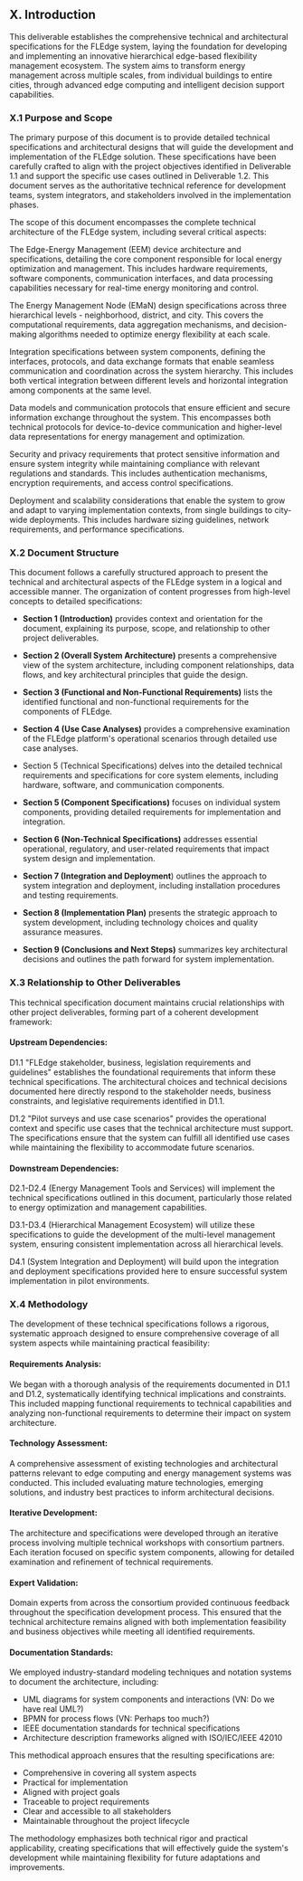 ## <!-- CHAPTER_NUMBER -->X. Introduction

This deliverable establishes the comprehensive technical and architectural specifications for the FLEdge system, laying the foundation for developing and implementing an innovative hierarchical edge-based flexibility management ecosystem. The system aims to transform energy management across multiple scales, from individual buildings to entire cities, through advanced edge computing and intelligent decision support capabilities.

###  <!-- CHAPTER_NUMBER -->X.1 Purpose and Scope

The primary purpose of this document is to provide detailed technical specifications and architectural designs that will guide the development and implementation of the FLEdge solution. These specifications have been carefully crafted to align with the project objectives identified in Deliverable 1.1 and support the specific use cases outlined in Deliverable 1.2. This document serves as the authoritative technical reference for development teams, system integrators, and stakeholders involved in the implementation phases.

The scope of this document encompasses the complete technical architecture of the FLEdge system, including several critical aspects:

The Edge-Energy Management (EEM) device architecture and specifications, detailing the core component responsible for local energy optimization and management. This includes hardware requirements, software components, communication interfaces, and data processing capabilities necessary for real-time energy monitoring and control.

The Energy Management Node (EMaN) design specifications across three hierarchical levels - neighborhood, district, and city. This covers the computational requirements, data aggregation mechanisms, and decision-making algorithms needed to optimize energy flexibility at each scale.

Integration specifications between system components, defining the interfaces, protocols, and data exchange formats that enable seamless communication and coordination across the system hierarchy. This includes both vertical integration between different levels and horizontal integration among components at the same level.

Data models and communication protocols that ensure efficient and secure information exchange throughout the system. This encompasses both technical protocols for device-to-device communication and higher-level data representations for energy management and optimization.

Security and privacy requirements that protect sensitive information and ensure system integrity while maintaining compliance with relevant regulations and standards. This includes authentication mechanisms, encryption requirements, and access control specifications.

Deployment and scalability considerations that enable the system to grow and adapt to varying implementation contexts, from single buildings to city-wide deployments. This includes hardware sizing guidelines, network requirements, and performance specifications.

###  <!-- CHAPTER_NUMBER -->X.2 Document Structure

This document follows a carefully structured approach to present the technical and architectural aspects of the FLEdge system in a logical and accessible manner. The organization of content progresses from high-level concepts to detailed specifications:

- **Section 1 (Introduction)** provides context and orientation for the document, explaining its purpose, scope, and relationship to other project deliverables.

- **Section 2 (Overall System Architecture)** presents a comprehensive view of the system architecture, including component relationships, data flows, and key architectural principles that guide the design.

- **Section 3 (Functional and Non-Functional Requirements)** lists the identified functional and non-functional requirements for the components of FLEdge.

- **Section 4 (Use Case Analyses)** provides a comprehensive examination of the FLEdge platform's operational scenarios through detailed use case analyses.
- Section 5 (Technical Specifications) delves into the detailed technical requirements and specifications for core system elements, including hardware, software, and communication components.

- **Section 5 (Component Specifications)** focuses on individual system components, providing detailed requirements for implementation and integration.

- **Section 6 (Non-Technical Specifications)** addresses essential operational, regulatory, and user-related requirements that impact system design and implementation.

- **Section 7 (Integration and Deployment**) outlines the approach to system integration and deployment, including installation procedures and testing requirements.

- **Section 8 (Implementation Plan)** presents the strategic approach to system development, including technology choices and quality assurance measures.

- **Section 9 (Conclusions and Next Steps)** summarizes key architectural decisions and outlines the path forward for system implementation.

###  <!-- CHAPTER_NUMBER -->X.3 Relationship to Other Deliverables

This technical specification document maintains crucial relationships with other project deliverables, forming part of a coherent development framework:

#### Upstream Dependencies:
D1.1 "FLEdge stakeholder, business, legislation requirements and guidelines" establishes the foundational requirements that inform these technical specifications. The architectural choices and technical decisions documented here directly respond to the stakeholder needs, business constraints, and legislative requirements identified in D1.1.

D1.2 "Pilot surveys and use case scenarios" provides the operational context and specific use cases that the technical architecture must support. The specifications ensure that the system can fulfill all identified use cases while maintaining the flexibility to accommodate future scenarios.

#### Downstream Dependencies:
D2.1-D2.4 (Energy Management Tools and Services) will implement the technical specifications outlined in this document, particularly those related to energy optimization and management capabilities.

D3.1-D3.4 (Hierarchical Management Ecosystem) will utilize these specifications to guide the development of the multi-level management system, ensuring consistent implementation across all hierarchical levels.

D4.1 (System Integration and Deployment) will build upon the integration and deployment specifications provided here to ensure successful system implementation in pilot environments.

###  <!-- CHAPTER_NUMBER -->X.4 Methodology

The development of these technical specifications follows a rigorous, systematic approach designed to ensure comprehensive coverage of all system aspects while maintaining practical feasibility:

#### Requirements Analysis:
We began with a thorough analysis of the requirements documented in D1.1 and D1.2, systematically identifying technical implications and constraints. This included mapping functional requirements to technical capabilities and analyzing non-functional requirements to determine their impact on system architecture.

#### Technology Assessment:
A comprehensive assessment of existing technologies and architectural patterns relevant to edge computing and energy management systems was conducted. This included evaluating mature technologies, emerging solutions, and industry best practices to inform architectural decisions.

#### Iterative Development:
The architecture and specifications were developed through an iterative process involving multiple technical workshops with consortium partners. Each iteration focused on specific system components, allowing for detailed examination and refinement of technical requirements.

#### Expert Validation:
Domain experts from across the consortium provided continuous feedback throughout the specification development process. This ensured that the technical architecture remains aligned with both implementation feasibility and business objectives while meeting all identified requirements.

#### Documentation Standards:
We employed industry-standard modeling techniques and notation systems to document the architecture, including:
- UML diagrams for system components and interactions (VN: Do we have real UML?)
- BPMN for process flows (VN: Perhaps too much?)
- IEEE documentation standards for technical specifications
- Architecture description frameworks aligned with ISO/IEC/IEEE 42010

This methodical approach ensures that the resulting specifications are:
- Comprehensive in covering all system aspects
- Practical for implementation
- Aligned with project goals
- Traceable to project requirements
- Clear and accessible to all stakeholders
- Maintainable throughout the project lifecycle

The methodology emphasizes both technical rigor and practical applicability, creating specifications that will effectively guide the system's development while maintaining flexibility for future adaptations and improvements.